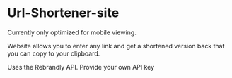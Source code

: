 # Url-Shortener-site

Currently only optimized for mobile viewing.

Website allows you to enter any link and get a shortened version back that you can copy to your clipboard.

Uses the Rebrandly API. Provide your own API key

